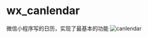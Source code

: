 # wx_canlendar
微信小程序写的日历，实现了最基本的功能
![canlendar](http://a3.qpic.cn/psb?/V12jAoEQ3T553d/T3gDx7hcD7oz18Sj521TjguDP5XY4fBbVqI1KacDa9g!/b/dG0BAAAAAAAA&bo=9gL8AvYC*AIDCSw!&rf=viewer_4)

